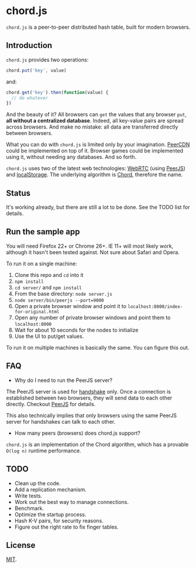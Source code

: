 # chord.js

`chord.js` is a peer-to-peer distributed hash table, built for modern browsers.

## Introduction

`chord.js` provides two operations:

```js
chord.put('key', value)
```

and:

```js
chord.get('key').then(function(value) {
  // do whatever
})
```

And the beauty of it?  All browsers can `get` the values that any browser `put`, **all without a centralized database**.  Indeed, all key-value pairs are spread across browsers.  And make no mistake: all data are transferred directly between browsers.

What you can do with `chord.js` is limited only by your imagination.  [PeerCDN](https://peercdn.com/) could be implemented on top of it.  Browser games could be implemented using it, without needing any databases.  And so forth.

`chord.js` uses two of the latest web technologies: [WebRTC](http://en.wikipedia.org/wiki/WebRTC) (using [PeerJS](http://peerjs.com/)) and [localStorage](http://www.w3schools.com/html/html5_webstorage.asp).  The underlying algorithm is [Chord](http://pdos.csail.mit.edu/papers/chord:sigcomm01/chord_sigcomm.pdf), therefore the name.

## Status

It's working already, but there are still a lot to be done.  See the TODO list for details.

## Run the sample app

You will need Firefox 22+ or Chrome 26+.  IE 11+ will most likely work, although it hasn't been tested against.  Not sure about Safari and Opera.

To run it on a single machine:

1. Clone this repo and `cd` into it
2. `npm install`
3. `cd server/` and `npm install`
4. From the base directory: `node server.js`
5. `node server/bin/peerjs --port=9000`
6. Open a private browser window and point it to `localhost:8000/index-for-original.html`
7. Open any number of private browser windows and point them to `localhost:8000`
8. Wait for about 10 seconds for the nodes to initialize
9. Use the UI to put/get values.

To run it on multiple machines is basically the same.  You can figure this out.

## FAQ

* Why do I need to run the PeerJS server?

The PeerJS server is used for [handshake](https://en.wikipedia.org/wiki/Handshaking) only.  Once a connection is established between two browsers, they will send data to each other directly.  Checkout [PeerJS](http://peerjs.com/) for details.

This also technically implies that only browsers using the same PeerJS server for handshakes can talk to each other.

* How many peers (browsers) does chord.js support?

`chord.js` is an implementation of the Chord algorithm, which has a provable `O(log n)` runtime performance.

## TODO

* Clean up the code.
* Add a replication mechanism.
* Write tests.
* Work out the best way to manage connections.
* Benchmark.
* Optimize the startup process.
* Hash K-V pairs, for security reasons.
* Figure out the right rate to fix finger tables.

## License

[MIT](http://opensource.org/licenses/MIT).